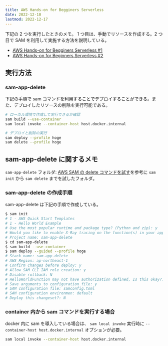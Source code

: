 ```yaml
---
title: AWS Hands-on for Begginers Serverless
date: 2022-12-10
lastmod: 2022-12-17
---
```


下記の 2 つを実行したときのメモ。
1 つ目は、手動でリソースを作成する。2 つ目で SAM を利用して実施する方法を説明している。

- [AWS Hands-on for Begginers Serverless #1](https://pages.awscloud.com/event_JAPAN_Hands-on-for-Beginners-Serverless-2019_LP.html)
- [AWS Hands-on for Beginners Serverless #2](https://pages.awscloud.com/event_JAPAN_Ondemand_Hands-on-for-Beginners-Serverless-2_LP.html)

## 実行方法

### sam-app-delete

下記の手順で sam コマンドを利用することでデプロイすることができる。また、デプロイしたリソースの削除を実行可能である。

```sh
# ローカル環境で作成して実行できるか確認
sam build --use-container
sam local invoke --container-host host.docker.internal

# デプロイと削除の実行
sam deploy --profile hoge
sam delete --profile hoge
```

## sam-app-delete に関するメモ

`sam-app-delete` フォルダ: [AWS SAM の delete コマンドを試す](https://www.d-make.co.jp/blog/2021/08/21/try-aws-sam-delete-command/)を参考に `sam init` から `sam delete` までを試したフォルダ。

### sam-app-delete の作成手順

sam-app-delete は下記の手順で作成している。

```sh
$ sam init
# 1 - AWS Quick Start Templates
# 1 - Hello World Example
# Use the most popular runtime and package type? (Python and zip): y
# Would you like to enable X-Ray tracing on the function(s) in your application?: N
# Project name: sam-app-delete
$ cd sam-app-delete
$ sam build --use-container
$ sam deploy --guided --profile hoge
# Stack name: sam-app-delete
# AWS Region: ap-northeast-1
# Confirm changes before deploy: y
# Allow SAM CLI IAM role creation: y
# Disable rollback: N
# HelloWorldFunction may not have authorization defined, Is this okay?: y
# Save arguments to configuration file: y
# SAM configuration file: samconfig.toml
# SAM configuration environmen: default
# Deploy this changeset?: N
```

### container 内から sam コマンドを実行する場合

docker 内に sam を導入している場合は、 `sam local invoke` 実行時に `--container-host host.docker.internal` オプションが必要。

```sh
sam local invoke --container-host host.docker.internal
```
